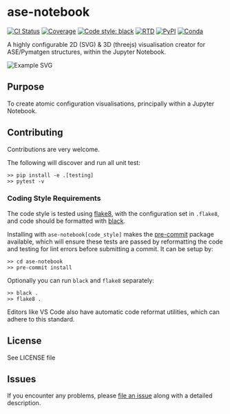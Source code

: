 # ase-notebook

[![CI Status](https://travis-ci.org/chrisjsewell/ase-notebook.svg?branch=develop)](https://travis-ci.org/chrisjsewell/ase-notebook)
[![Coverage](https://coveralls.io/repos/github/chrisjsewell/ase-notebook/badge.svg?branch=develop)](https://coveralls.io/github/chrisjsewell/ase-notebook?branch=develop)
[![Code style: black](https://img.shields.io/badge/code%20style-black-000000.svg)](https://github.com/ambv/black)
[![RTD](https://readthedocs.org/projects/ase-notebook/badge)](http://ase-notebook.readthedocs.io/)
[![PyPI](https://img.shields.io/pypi/v/ase-notebook.svg)](https://pypi.org/project/ase-notebook)
[![Conda](https://anaconda.org/conda-forge/ase-notebook/badges/version.svg)](https://anaconda.org/conda-forge/ase-notebook)

A highly configurable 2D (SVG) &amp; 3D (threejs) visualisation creator for ASE/Pymatgen structures,
within the Jupyter Notebook.

![Example SVG](/docs/source/images/example_vis.svg)

## Purpose

To create atomic configuration visualisations, principally within a Jupyter Notebook.

## Contributing

Contributions are very welcome.

The following will discover and run all unit test:

```shell
>> pip install -e .[testing]
>> pytest -v
```

### Coding Style Requirements

The code style is tested using [flake8](http://flake8.pycqa.org),
with the configuration set in `.flake8`,
and code should be formatted with [black](https://github.com/ambv/black).

Installing with `ase-notebook[code_style]` makes the [pre-commit](https://pre-commit.com/)
package available, which will ensure these tests are passed by reformatting the code
and testing for lint errors before submitting a commit.
It can be setup by:

```shell
>> cd ase-notebook
>> pre-commit install
```

Optionally you can run `black` and `flake8` separately:

```shell
>> black .
>> flake8 .
```

Editors like VS Code also have automatic code reformat utilities, which can adhere to this standard.

## License

See LICENSE file

## Issues

If you encounter any problems, please [file an issue](https://github.com/chrisjsewell/ase-notebook/issues) along with a detailed description.

